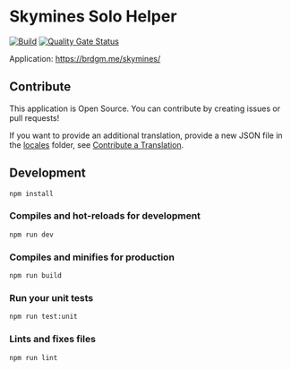 # Skymines Solo Helper

[![Build](https://github.com/brdgm/skymines-solo-helper/workflows/Build/badge.svg?branch=develop)](https://github.com/brdgm/skymines-solo-helper/actions?query=workflow%3ABuild+branch%3Adevelop)
[![Quality Gate Status](https://sonarcloud.io/api/project_badges/measure?project=brdgm_skymines-solo-helper&metric=alert_status)](https://sonarcloud.io/summary/new_code?id=brdgm_skymines-solo-helper)


Application: https://brdgm.me/skymines/


## Contribute

This application is Open Source. You can contribute by creating issues or pull requests!

If you want to provide an additional translation, provide a new JSON file in the [locales](https://github.com/brdgm/skymines-solo-helper/tree/develop/src/locales) folder, see [Contribute a Translation](https://github.com/brdgm/brdgm.github.io/wiki/Contribute-a-Translation).


## Development
```
npm install
```

### Compiles and hot-reloads for development
```
npm run dev
```

### Compiles and minifies for production
```
npm run build
```

### Run your unit tests
```
npm run test:unit
```

### Lints and fixes files
```
npm run lint
```
